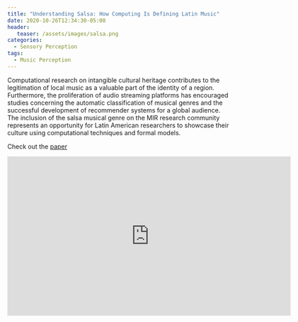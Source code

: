 ```yaml
---
title: "Understanding Salsa: How Computing Is Defining Latin Music"
date: 2020-10-26T12:34:30-05:00
header:
   teaser: /assets/images/salsa.png
categories:
  - Sensory Perception
tags:
  - Music Perception
---
```


Computational research on intangible cultural heritage contributes to the legitimation of 
local music as a valuable part of the identity of a region. Furthermore, the proliferation 
of audio streaming platforms has encouraged studies concerning the automatic classification 
of musical genres and the successful development of recommender systems for a global audience. 
The inclusion of the salsa musical genre on the MIR research community represents an opportunity 
for Latin American researchers to showcase their culture using computational techniques and formal models.

Check out the [paper][URL] 

<iframe title="vimeo-player" src="https://player.vimeo.com/video/460585948" width="640" height="360" frameborder="0" allowfullscreen></iframe>

[URL]: https://cacm.acm.org/magazines/2020/11/248203-understanding-salsa/fulltext

